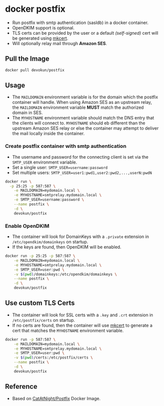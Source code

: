 docker postfix
==============

* Run postfix with smtp authentication (sasldb) in a docker container.
* OpenDKIM support is optional.
* TLS certs can be provided by the user or a default _(self-signed)_ cert will be generated using [mkcert](https://github.com/FiloSottile/mkcert).
* Will optionally relay mail through **Amazon SES**.




## Pull the Image

```bash
docker pull devokun/postfix
```

## Usage

* The `MAILDOMAIN` environment variable is for the domain which the postfix container will handle. When using Amazon SES as an upstream relay, the `MAILDOMAIN` environment variable **MUST** match the authorized domain in SES.
* The `MYHOSTNAME` environment variable should match the DNS entry that the clients will connect to. `MYHOSTNAME` should eb different than the upstream Amazon SES relay or else the container may attempt to deliver the mail locally inside the container.

### Create postfix container with smtp authentication

* The username and password for the connecting client is set via the `SMTP_USER` environment variable.
* Set a single user: `SMTP_USER=username:password`
* Set multiple users: `SMTP_USER=user1:pwd1,user2:pwd2,...,userN:pwdN`


```bash
docker run \
  -p 25:25 -p 587:587 \
	-e MAILDOMAIN=mydomain.local \
	-e MYHOSTNAME=smtprelay.mydomain.local \
	-e SMTP_USER=username:password \
	--name postfix \
	-d \
	devokun/postfix
```



### Enable OpenDKIM

* The container will look for DomainKeys with a `.private` extension in `/etc/opendkim/domainkeys` on startup.
* If the keys are found, then OpenDKIM will be enabled.


```bash
docker run -p 25:25 -p 587:587 \
	-e MAILDOMAIN=mydomain.local \
	-e MYHOSTNAME=smtprelay.mydomain.local \
	-e SMTP_USER=user:pwd \
	-v $(pwd)/domainkeys:/etc/opendkim/domainkeys \
	--name postfix \
	-d \
	devokun/postfix
```

## Use custom TLS Certs

* The container will look for SSL certs with a `.key` and `.crt` extension in `/etc/postfix/certs` on startup.
* If no certs are found, then the container will use [mkcert](https://github.com/FiloSottile/mkcert) to generate a cert that matches the `MYHOSTNAME` environment variable.


```bash
docker run -p 587:587 \
	-e MAILDOMAIN=mydomain.local \
	-e MYHOSTNAME=smtprelay.mydomain.local \
	-e SMTP_USER=user:pwd \
	-v $(pwd)/certs:/etc/postfix/certs \
	--name postfix \
	-d \
	devokun/postfix
```


## Reference

* Based on [CatAtNight/Postfix](https://github.com/catatnight/docker-postfix) Docker Image.
